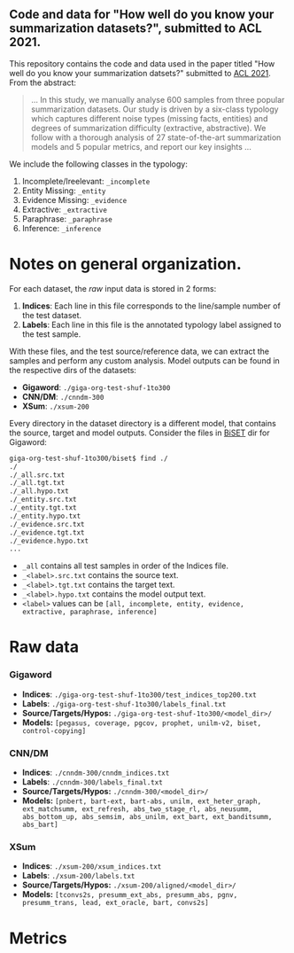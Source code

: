 Code and data for "How well do you know your summarization datasets?", submitted to ACL 2021.
---

This repository contains the code and data used in the paper titled "How well do you know your summarization datsets?" submitted to [ACL 2021](https://2021.aclweb.org/calls/papers/). From the abstract:
> ... In this study, we manually analyse 600 samples from three popular summarization datasets. Our study is driven by a six-class typology which captures different noise types (missing facts, entities) and degrees of summarization difficulty (extractive, abstractive). We follow with a thorough analysis of 27 state-of-the-art summarization models and 5 popular metrics, and report our key insights ...

We include the following classes in the typology:
1. Incomplete/Ireelevant: `_incomplete`
2. Entity Missing: `_entity`
3. Evidence Missing: `_evidence`
4. Extractive: `_extractive`
5. Paraphrase: `_paraphrase`
6. Inference: `_inference`

# Notes on general organization.
For each dataset, the *raw* input data is stored in 2 forms:
1. **Indices**: Each line in this file corresponds to the line/sample number of the test dataset.
2. **Labels**: Each line in this file is the annotated typology label assigned to the test sample.

With these files, and the test source/reference data, we can extract the samples and perform any custom analysis. Model outputs can be found in the respective dirs of the datasets:
* **Gigaword**: `./giga-org-test-shuf-1to300`
* **CNN/DM**: `./cnndm-300`
* **XSum**: `./xsum-200`

Every directory in the dataset directory is a different model, that contains the source, target and model outputs. Consider the files in [BiSET](https://www.aclweb.org/anthology/P19-1207/) dir for Gigaword:
```bash
giga-org-test-shuf-1to300/biset$ find ./
./
./_all.src.txt
./_all.tgt.txt
./_all.hypo.txt
./_entity.src.txt
./_entity.tgt.txt
./_entity.hypo.txt
./_evidence.src.txt
./_evidence.tgt.txt
./_evidence.hypo.txt
...
```
* `_all` contains all test samples in order of the Indices file.
* `_<label>.src.txt` contains the source text.
* `_<label>.tgt.txt` contains the target text.
* `_<label>.hypo.txt` contains the model output text.
* `<label>` values can be `[all, incomplete, entity, evidence, extractive, paraphrase, inference]`


# Raw data
### Gigaword
* **Indices**: `./giga-org-test-shuf-1to300/test_indices_top200.txt`
* **Labels**: `./giga-org-test-shuf-1to300/labels_final.txt`
* **Source/Targets/Hypos:** `./giga-org-test-shuf-1to300/<model_dir>/`
* **Models:** `[pegasus, coverage, pgcov, prophet, unilm-v2, biset, control-copying]`

### CNN/DM
* **Indices**: `./cnndm-300/cnndm_indices.txt`
* **Labels**: `./cnndm-300/labels_final.txt`
* **Source/Targets/Hypos:** `./cnndm-300/<model_dir>/`
* **Models:** `[pnbert, bart-ext, bart-abs, unilm, ext_heter_graph, ext_matchsumm, ext_refresh, abs_two_stage_rl, abs_neusumm, abs_bottom_up, abs_semsim, abs_unilm, ext_bart, ext_banditsumm, abs_bart]`

### XSum
* **Indices**: `./xsum-200/xsum_indices.txt`
* **Labels**: `./xsum-200/labels.txt`
* **Source/Targets/Hypos:** `./xsum-200/aligned/<model_dir>/`
* **Models:** `[tconvs2s, presumm_ext_abs, presumm_abs, pgnv, presumm_trans, lead, ext_oracle, bart, convs2s]`

# Metrics
